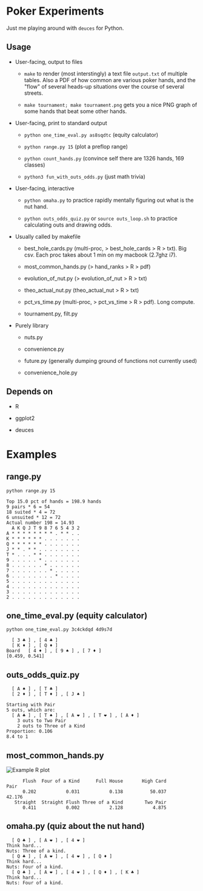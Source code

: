 Poker Experiments
========

Just me playing around with `deuces` for Python.

Usage
--------
* User-facing, output to files

    * `make` to render (most interstingly) a text file `output.txt` of
      multiple tables. Also a PDF of how common are various poker
      hands, and the "flow" of several heads-up situations over the
      course of several streets.

    * `make tournament; make tournament.png` gets you a nice PNG graph
      of some hands that beat some other hands.

* User-facing, print to standard output

    * `python one_time_eval.py as8sqdtc` (equity calculator)

    * `python range.py 15` (plot a preflop range)

    * `python count_hands.py` (convince self there are 1326 hands, 169
      classes)

    * `python3 fun_with_outs_odds.py` (just math trivia)

* User-facing, interactive

    * `python omaha.py` to practice rapidly mentally figuring out what
      is the nut hand.

    * `python outs_odds_quiz.py` or `source outs_loop.sh` to practice
      calculating outs and drawing odds.

* Usually called by makefile

    * best_hole_cards.py (multi-proc, > best_hole_cards > R > txt).
      Big csv. Each proc takes about 1 min on my macbook (2.7ghz i7).

    * most_common_hands.py (> hand_ranks > R > pdf)

    * evolution_of_nut.py (> evolution_of_nut > R > txt)

    * theo_actual_nut.py (theo_actual_nut > R > txt)

    * pct_vs_time.py (multi-proc, > pct_vs_time > R > pdf). Long
      compute.

    * tournament.py, filt.py 

* Purely library

    * nuts.py

    * convenience.py

    * future.py (generally dumping ground of functions not currently
      used)

    * convenience_hole.py

Depends on
--------

* R

* ggplot2

* deuces




Examples
========

range.py
--------

`python range.py 15`

    Top 15.0 pct of hands = 198.9 hands
    9 pairs * 6 = 54
    18 suited * 4 = 72
    6 unsuited * 12 = 72
    Actual number 198 = 14.93
      A K Q J T 9 8 7 6 5 4 3 2
    A * * * * * * * * . * * . .
    K * * * * * * . . . . . . .
    Q * * * * * * . . . . . . .
    J * * . * * . . . . . . . .
    T * . . . * * . . . . . . .
    9 . . . . . * . . . . . . .
    8 . . . . . . * . . . . . .
    7 . . . . . . . * . . . . .
    6 . . . . . . . . * . . . .
    5 . . . . . . . . . . . . .
    4 . . . . . . . . . . . . .
    3 . . . . . . . . . . . . .
    2 . . . . . . . . . . . . .

one_time_eval.py (equity calculator)
--------

`python one_time_eval.py 3c4ckdqd 4d9s7d`

      [ 3 ♣ ] , [ 4 ♣ ]  
      [ K ♦ ] , [ Q ♦ ]  
    Board   [ 4 ♦ ] , [ 9 ♠ ] , [ 7 ♦ ]  
    [0.459, 0.541]

outs_odds_quiz.py
--------

      [ A ♠ ] , [ T ♣ ]  
      [ 2 ♦ ] , [ T ♦ ] , [ J ♠ ]  
    
    Starting with Pair
    5 outs, which are:
      [ A ♣ ] , [ T ♠ ] , [ A ❤ ] , [ T ❤ ] , [ A ♦ ]  
        3 outs to Two Pair
        2 outs to Three of a Kind
    Proportion: 0.106
    8.4 to 1

most_common_hands.py
--------

![Example R plot](https://dl.dropboxusercontent.com/u/38640281/github_img/poker-rplot.png)

          Flush  Four of a Kind      Full House       High Card            Pair 
          0.202           0.031           0.138          50.037          42.176 
       Straight  Straight Flush Three of a Kind        Two Pair 
          0.411           0.002           2.128           4.875 

omaha.py (quiz about the nut hand)
--------

      [ Q ♣ ] , [ A ❤ ] , [ 4 ❤ ]  
    Think hard... 
    Nuts: Three of a kind.
      [ Q ♣ ] , [ A ❤ ] , [ 4 ❤ ] , [ Q ♦ ]  
    Think hard... 
    Nuts: Four of a kind.
      [ Q ♣ ] , [ A ❤ ] , [ 4 ❤ ] , [ Q ♦ ] , [ K ♣ ]  
    Think hard... 
    Nuts: Four of a kind.
